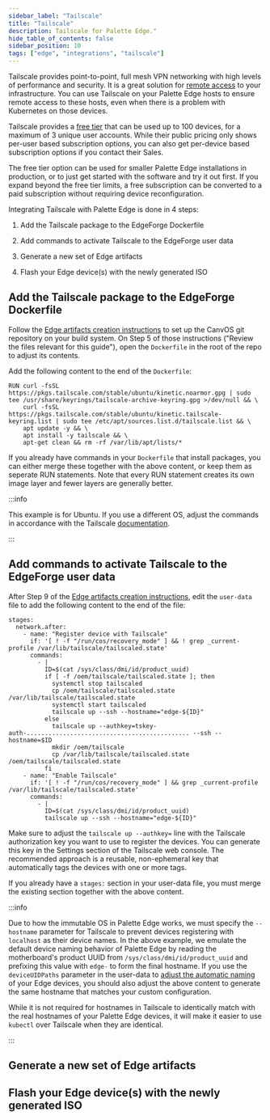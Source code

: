 ```yaml
---
sidebar_label: "Tailscale"
title: "Tailscale"
description: Tailscale for Palette Edge."
hide_table_of_contents: false
sidebar_position: 10
tags: ["edge", "integrations", "tailscale"]
---
```


Tailscale provides point-to-point, full mesh VPN networking with high levels of performance and security. It is a great solution for [remote access](https://tailscale.com/use-cases/remote-access/) to your infrastructure. You can use Tailscale on your Palette Edge hosts to ensure remote access to these hosts, even when there is a problem with Kubernetes on those devices.

Tailscale provides a [free tier](https://tailscale.com/pricing/) that can be used up to 100 devices, for a maximum of 3 unique user accounts. While their public pricing only shows per-user based subscription options, you can also get per-device based subscription options if you contact their Sales.

The free tier option can be used for smaller Palette Edge installations in production, or to just get started with the software and try it out first. If you expand beyond the free tier limits, a free subscription can be converted to a paid subscription without requiring device reconfiguration.

Integrating Tailscale with Palette Edge is done in 4 steps:

1. Add the Tailscale package to the EdgeForge Dockerfile

2. Add commands to activate Tailscale to the EdgeForge user data

3. Generate a new set of Edge artifacts

4. Flash your Edge device(s) with the newly generated ISO


## Add the Tailscale package to the EdgeForge Dockerfile


Follow the [Edge artifacts creation instructions](https://docs.spectrocloud.com/clusters/edge/edgeforge-workflow/palette-canvos#instructions) to set up the CanvOS git repository on your build system. On Step 5 of those instructions ("Review the files relevant for this guide"), open the `Dockerfile` in the root of the repo to adjust its contents.

Add the following content to the end of the `Dockerfile`:

```
RUN curl -fsSL https://pkgs.tailscale.com/stable/ubuntu/kinetic.noarmor.gpg | sudo tee /usr/share/keyrings/tailscale-archive-keyring.gpg >/dev/null && \
    curl -fsSL https://pkgs.tailscale.com/stable/ubuntu/kinetic.tailscale-keyring.list | sudo tee /etc/apt/sources.list.d/tailscale.list && \
    apt update -y && \
    apt install -y tailscale && \
    apt-get clean && rm -rf /var/lib/apt/lists/*
```

If you already have commands in your `Dockerfile` that install packages, you can either merge these together with the above content, or keep them as seperate RUN statements. Note that every RUN statement creates its own image layer and fewer layers are generally better.


:::info

This example is for Ubuntu. If you use a different OS, adjust the commands in accordance with the Tailscale [documentation](https://tailscale.com/kb/1031/install-linux/).

:::


## Add commands to activate Tailscale to the EdgeForge user data


After Step 9 of the [Edge artifacts creation instructions](https://docs.spectrocloud.com/clusters/edge/edgeforge-workflow/palette-canvos#instructions), edit the `user-data` file to add the following content to the end of the file:

```
stages:
  network.after:
    - name: "Register device with Tailscale"
      if: '[ ! -f "/run/cos/recovery_mode" ] && ! grep _current-profile /var/lib/tailscale/tailscaled.state'
      commands:
        - |
          ID=$(cat /sys/class/dmi/id/product_uuid)
          if [ -f /oem/tailscale/tailscaled.state ]; then
            systemctl stop tailscaled
            cp /oem/tailscale/tailscaled.state /var/lib/tailscale/tailscaled.state
            systemctl start tailscaled
            tailscale up --ssh --hostname="edge-${ID}"
          else
            tailscale up --authkey=tskey-auth-............................................. --ssh --hostname=$ID
            mkdir /oem/tailscale
            cp /var/lib/tailscale/tailscaled.state /oem/tailscale/tailscaled.state
          fi
    - name: "Enable Tailscale"
      if: '[ ! -f "/run/cos/recovery_mode" ] && grep _current-profile /var/lib/tailscale/tailscaled.state'
      commands:
        - |
          ID=$(cat /sys/class/dmi/id/product_uuid)
          tailscale up --ssh --hostname="edge-${ID}"
```

Make sure to adjust the `tailscale up --authkey=` line with the Tailscale authorization key you want to use to register the devices. You can generate this key in the Settings section of the Tailscale web console. The recommended approach is a reusable, non-ephemeral key that automatically tags the devices with one or more tags.

If you already have a `stages:` section in your user-data file, you must merge the existing section together with the above content.


:::info

Due to how the immutable OS in Palette Edge works, we must specify the `--hostname` parameter for Tailscale to prevent devices registering with `localhost` as their device names. In the above example, we emulate the default device naming behavior of Palette Edge by reading the motherboard's product UUID from `/sys/class/dmi/id/product_uuid` and prefixing this value with `edge-` to form the final hostname. If you use the `deviceUIDPaths` parameter in the user-data to [adjust the automatic naming](https://docs.spectrocloud.com/clusters/edge/edge-configuration/installer-reference#device-id-uid-parameters) of your Edge devices, you should also adjust the above content to generate the same hostname that matches your custom configuration.

While it is not required for hostnames in Tailscale to identically match with the real hostnames of your Palette Edge devices, it will make it easier to use `kubectl` over Tailscale when they are identical.

:::


## Generate a new set of Edge artifacts



## Flash your Edge device(s) with the newly generated ISO
